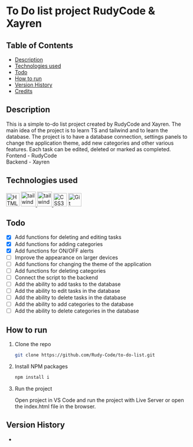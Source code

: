 # To Do list project RudyCode & Xayren

## Table of Contents

- [Description](#description)
- [Technologies used](#technologies-used)
- [Todo](#todo)
- [How to run](#how-to-run)
- [Version History](#version-history)
- [Credits](#credits)

## Description

<!-- ![product-screenshot] -->

This is a simple to-do list project created by RudyCode and Xayren. The main idea of the project is to learn TS and tailwind and to learn the database. The project is to have a database connection, settings panels to change the application theme, add new categories and other various features. Each task can be edited, deleted or marked as completed.
Fontend - RudyCode <br>
Backend - Xayren

## Technologies used

<a href="https://developer.mozilla.org/en-US/docs/Glossary/HTML5" target="_blank" rel="noreferrer"><img src="https://raw.githubusercontent.com/danielcranney/readme-generator/main/public/icons/skills/html5-colored.svg" width="36" height="36" alt="HTML5" /></a>
<a href="https://tailwindcss.com/" target="_blank" rel="noreferrer">
<img src="https://raw.githubusercontent.com/danielcranney/readme-generator/main/public/icons/skills/tailwindcss-colored.svg" alt="tailwind css" width="40" height="40"/>
</a>
<a href="https://www.typescriptlang.org/" target="_blank" rel="noreferrer">
<img src="https://raw.githubusercontent.com/danielcranney/readme-generator/main/public/icons/skills/typescript-colored.svg" alt="tailwind css" width="40" height="40"/>
</a>
<a href="https://www.w3.org/TR/CSS/#css" target="_blank" rel="noreferrer"><img src="https://raw.githubusercontent.com/danielcranney/readme-generator/main/public/icons/skills/css3-colored.svg" width="36" height="36" alt="CSS3" /></a>
<a href="https://git-scm.com/" target="_blank" rel="noreferrer"><img src="https://raw.githubusercontent.com/danielcranney/readme-generator/main/public/icons/skills/git-colored.svg" width="36" height="36" alt="Git" /></a>

## Todo

- [x] Add functions for deleting and editing tasks
- [x] Add functions for adding categories
- [x] Add functions for ON/OFF alerts
- [ ] Improve the appearance on larger devices
- [ ] Add functions for changing the theme of the application
- [ ] Add functions for deleting categories
- [ ] Connect the script to the backend
- [ ] Add the ability to add tasks to the database
- [ ] Add the ability to edit tasks in the database
- [ ] Add the ability to delete tasks in the database
- [ ] Add the ability to add categories to the database
- [ ] Add the ability to delete categories in the database

## How to run

1. Clone the repo
   ```sh
   git clone https://github.com/Rudy-Code/to-do-list.git
   ```
2. Install NPM packages

   ```sh
   npm install i
   ```

3. Run the project

   Open project in VS Code and run the project with Live Server or open the index.html file in the browser.

## Version History

-

<!-- ## Credits -->

[product-screenshot]: dist/img/img.png
